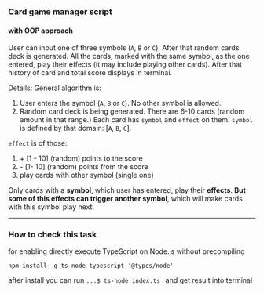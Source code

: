 ### Card game manager script
#### with OOP approach

User can input one of three symbols (```A```, ```B``` or ```C```). After that random cards deck is generated. All the cards, marked with the same symbol, as the one entered, play their effects (it may include playing other cards). After that history of card and total score displays in terminal.

Details:
General algorithm is:
1. User enters the symbol (```A```, ```B``` or ```C```). No other symbol is allowed.
2. Random card deck is being generated. There are 6-10 cards (random amount in that range.) Each card has ```symbol``` and ```effect``` on them. ```symbol``` is defined by that domain: [```A```, ```B```, ```C```].

```effect``` is of those:
1. \+ [1 - 10] (random) points to the score
2. \- [1- 10] (random) points from the score
3. play cards with other symbol (single one)

Only cards with a **symbol**, which user has entered, play their **effects**. **But some of this effects can trigger another symbol**, which will make cards with this symbol play next.


***
### How to check this task
for enabling directly execute TypeScript on Node.js without precompiling

`npm install -g ts-node typescript '@types/node'`

after install you can run
`...$ ts-node index.ts ` and get result into terminal